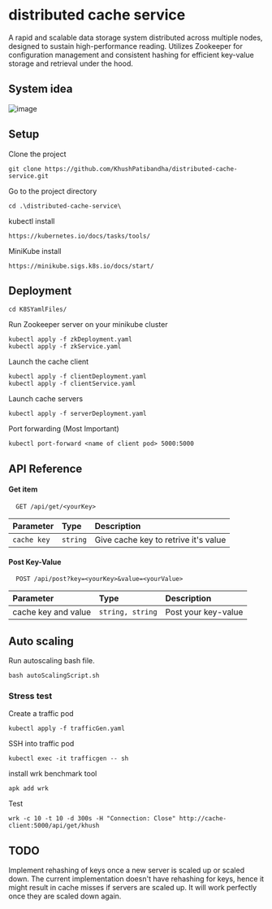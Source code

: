 
# distributed cache service

A rapid and scalable data storage system distributed across multiple nodes, designed to sustain high-performance reading. Utilizes Zookeeper for configuration management and consistent hashing for efficient key-value storage and retrieval under the hood.

## System idea
![image](https://github.com/KhushPatibandha/distributed-cache-service/assets/104303438/6feee4ea-b823-4f3a-a9e6-6e3cfd03798b)

## Setup
Clone the project
```
git clone https://github.com/KhushPatibandha/distributed-cache-service.git
```
Go to the project directory
```
cd .\distributed-cache-service\
```
kubectl install
```
https://kubernetes.io/docs/tasks/tools/
```
MiniKube install
```
https://minikube.sigs.k8s.io/docs/start/
```

## Deployment

```
cd K8SYamlFiles/
```
Run Zookeeper server on your minikube cluster
```
kubectl apply -f zkDeployment.yaml
kubectl apply -f zkService.yaml
```
Launch the cache client
```
kubectl apply -f clientDeployment.yaml
kubectl apply -f clientService.yaml
```
Launch cache servers
```
kubectl apply -f serverDeployment.yaml 
```
Port forwarding (Most Important)
```
kubectl port-forward <name of client pod> 5000:5000
```
## API Reference

#### Get item

```http
  GET /api/get/<yourKey>
```

| Parameter | Type     | Description                |
| :-------- | :------- | :------------------------- |
| `cache key` | `string` | Give cache key to retrive it's value |

#### Post Key-Value

```http
  POST /api/post?key=<yourKey>&value=<yourValue>
```

| Parameter | Type     | Description                       |
| :-------- | :------- | :-------------------------------- |
| cache key and value      | `string, string` | Post your key-value |


## Auto scaling

Run autoscaling bash file.
```
bash autoScalingScript.sh 
```

### Stress test

Create a traffic pod
```
kubectl apply -f trafficGen.yaml
```

SSH into traffic pod
```
kubectl exec -it trafficgen -- sh 
```

install wrk benchmark tool
```
apk add wrk
```

Test
```
wrk -c 10 -t 10 -d 300s -H "Connection: Close" http://cache-client:5000/api/get/khush
```
## TODO

Implement rehashing of keys once a new server is scaled up or scaled down. The current implementation doesn't have rehashing for keys, hence it might result in cache misses if servers are scaled up. It will work perfectly once they are scaled down again.